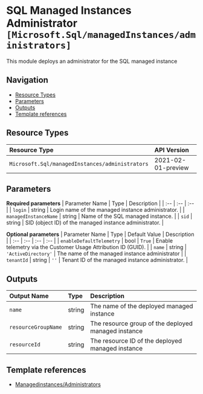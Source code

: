 # SQL Managed Instances Administrator `[Microsoft.Sql/managedInstances/administrators]`

This module deploys an administrator for the SQL managed instance

## Navigation

- [Resource Types](#Resource-Types)
- [Parameters](#Parameters)
- [Outputs](#Outputs)
- [Template references](#Template-references)

## Resource Types

| Resource Type | API Version |
| :-- | :-- |
| `Microsoft.Sql/managedInstances/administrators` | 2021-02-01-preview |

## Parameters

**Required parameters**
| Parameter Name | Type | Description |
| :-- | :-- | :-- |
| `login` | string | Login name of the managed instance administrator. |
| `managedInstanceName` | string | Name of the SQL managed instance. |
| `sid` | string | SID (object ID) of the managed instance administrator. |

**Optional parameters**
| Parameter Name | Type | Default Value | Description |
| :-- | :-- | :-- | :-- |
| `enableDefaultTelemetry` | bool | `True` | Enable telemetry via the Customer Usage Attribution ID (GUID). |
| `name` | string | `'ActiveDirectory'` | The name of the managed instance administrator |
| `tenantId` | string | `''` | Tenant ID of the managed instance administrator. |


## Outputs

| Output Name | Type | Description |
| :-- | :-- | :-- |
| `name` | string | The name of the deployed managed instance |
| `resourceGroupName` | string | The resource group of the deployed managed instance |
| `resourceId` | string | The resource ID of the deployed managed instance |

## Template references

- [Managedinstances/Administrators](https://docs.microsoft.com/en-us/azure/templates/Microsoft.Sql/2021-02-01-preview/managedInstances/administrators)
